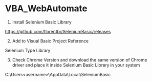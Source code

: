 # VBA_WebAutomate
1. Install Selenium Basic Library

https://github.com/florentbr/SeleniumBasic/releases

2. Add to Visual Basic Project Reference

Selenium Type Library

3. Check Chrome Version and download the same version of Chrome driver and place it inside
Selenium Basic Library in your system

C:\Users\<username>\AppData\Local\SeleniumBasic
